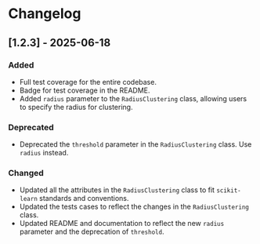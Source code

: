 # Changelog

## [1.2.3] - 2025-06-18

### Added

- Full test coverage for the entire codebase.
- Badge for test coverage in the README.
- Added `radius` parameter to the `RadiusClustering` class, allowing users to specify the radius for clustering.

### Deprecated

- Deprecated the `threshold` parameter in the `RadiusClustering` class. Use `radius` instead.

### Changed

- Updated all the attributes in the `RadiusClustering` class to fit `scikit-learn` standards and conventions.
- Updated the tests cases to reflect the changes in the `RadiusClustering` class.
- Updated README and documentation to reflect the new `radius` parameter and the deprecation of `threshold`.
